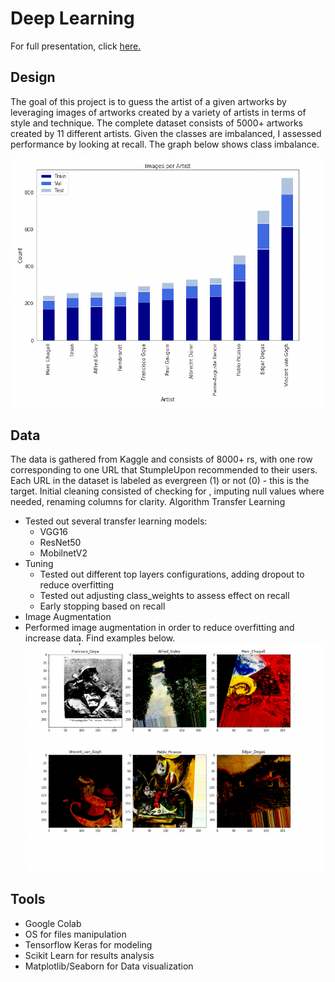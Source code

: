 # Deep Learning
For full presentation, click [here.](https://github.com/riwasabri/DeepLearning/blob/master/Deep%20Learning.key)

## Design

The goal of this project is to guess the artist of a given artworks by
leveraging images of artworks created by a variety of artists in terms of
style and technique.
The complete dataset consists of 5000+ artworks created by 11 different
artists.
Given the classes are imbalanced, I assessed performance by looking at
recall. The graph below shows class imbalance.

![picture alt](https://github.com/riwasabri/DeepLearning/blob/master/img1.png)


## Data

The data is gathered from Kaggle and consists of 8000+ rs, with one row corresponding
to one URL that StumpleUpon recommended to their users. Each URL in the dataset is
labeled as evergreen (1) or not (0) - this is the target.
Initial cleaning consisted of checking for , imputing null values where needed, renaming
columns for clarity.
Algorithm
Transfer Learning
* Tested out several transfer learning models:
  * VGG16
  * ResNet50
  * MobilnetV2
* Tuning
  * Tested out different top layers configurations, adding dropout to reduce overfitting
  * Tested out adjusting class_weights to assess effect on recall
  * Early stopping based on recall
* Image Augmentation
 * Performed image augmentation in order to reduce overfitting and increase data.
    Find examples below.
    ![picture alt](https://github.com/riwasabri/DeepLearning/blob/master/img2.png)

## Tools
* Google Colab
* OS for files manipulation
* Tensorflow Keras for modeling
* Scikit Learn for results analysis
* Matplotlib/Seaborn for Data visualization
